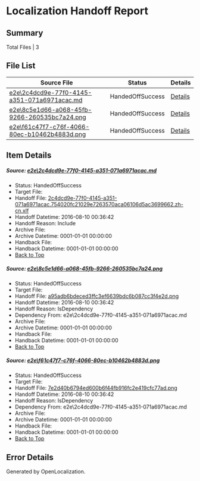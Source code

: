 # <a name='report-top'></a> Localization Handoff Report

## Summary
 Total Files | 3

## File List
 Source File | Status | Details 
 ----------- | ------ | ------- 
 [e2e\2c4dcd9e-77f0-4145-a351-071a6971acac.md](https://github.com/OpenLocalizationTestOrg/oltest/blob/7c2510e72d66b18021b91d167b36604ebbd4f2e0/e2e/2c4dcd9e-77f0-4145-a351-071a6971acac.md) | HandedOffSuccess | [Details](#cf1686f2d6811bad103cf1ab52a5c58799a762311)
 [e2e\8c5e1d66-a068-45fb-9266-260535bc7a24.png](https://github.com/OpenLocalizationTestOrg/oltest/blob/7c2510e72d66b18021b91d167b36604ebbd4f2e0/e2e/8c5e1d66-a068-45fb-9266-260535bc7a24.png) | HandedOffSuccess | [Details](#a95adb6bdeced3ffc3ef6639bdc6b087cc3f4e2d2)
 [e2e\f61c47f7-c76f-4066-80ec-b10462b4883d.png](https://github.com/OpenLocalizationTestOrg/oltest/blob/7c2510e72d66b18021b91d167b36604ebbd4f2e0/e2e/f61c47f7-c76f-4066-80ec-b10462b4883d.png) | HandedOffSuccess | [Details](#7e2d40b6794ed600b6f44fb916fc2e419cfc77ad3)

## Item Details
##### <a name='cf1686f2d6811bad103cf1ab52a5c58799a762311'></a> Source: [e2e\2c4dcd9e-77f0-4145-a351-071a6971acac.md](https://github.com/OpenLocalizationTestOrg/oltest/blob/7c2510e72d66b18021b91d167b36604ebbd4f2e0/e2e/2c4dcd9e-77f0-4145-a351-071a6971acac.md)
* Status: HandedOffSuccess
* Target File: 
* Handoff File: [2c4dcd9e-77f0-4145-a351-071a6971acac.754020fc21029e7263570aca06106d5ac3699662.zh-cn.xlf](https://github.com/OpenLocalizationTestOrg/olhandoff-e2e/blob/273aaa7011bc8d4ef55cab6c9ea8c4ed1469f789/ol-handoff/OpenLocalizationTestOrg/ol-test-zhcn/ci/ht/2c4dcd9e-77f0-4145-a351-071a6971acac.754020fc21029e7263570aca06106d5ac3699662.zh-cn.xlf)
* Handoff Datetime: 2016-08-10 00:36:42
* Handoff Reason: Include
* Archive File: 
* Archive Datetime: 0001-01-01 00:00:00
* Handback File: 
* Handback Datetime: 0001-01-01 00:00:00
* [Back to Top](#report-top)

##### <a name='a95adb6bdeced3ffc3ef6639bdc6b087cc3f4e2d2'></a> Source: [e2e\8c5e1d66-a068-45fb-9266-260535bc7a24.png](https://github.com/OpenLocalizationTestOrg/oltest/blob/7c2510e72d66b18021b91d167b36604ebbd4f2e0/e2e/8c5e1d66-a068-45fb-9266-260535bc7a24.png)
* Status: HandedOffSuccess
* Target File: 
* Handoff File: [a95adb6bdeced3ffc3ef6639bdc6b087cc3f4e2d.png](https://github.com/OpenLocalizationTestOrg/olhandoff-e2e/blob/273aaa7011bc8d4ef55cab6c9ea8c4ed1469f789/ol-handoff/OpenLocalizationTestOrg/ol-test-zhcn/ci/ht/a95adb6bdeced3ffc3ef6639bdc6b087cc3f4e2d.png)
* Handoff Datetime: 2016-08-10 00:36:42
* Handoff Reason: IsDependency
* Dependency From: e2e\2c4dcd9e-77f0-4145-a351-071a6971acac.md
* Archive File: 
* Archive Datetime: 0001-01-01 00:00:00
* Handback File: 
* Handback Datetime: 0001-01-01 00:00:00
* [Back to Top](#report-top)

##### <a name='7e2d40b6794ed600b6f44fb916fc2e419cfc77ad3'></a> Source: [e2e\f61c47f7-c76f-4066-80ec-b10462b4883d.png](https://github.com/OpenLocalizationTestOrg/oltest/blob/7c2510e72d66b18021b91d167b36604ebbd4f2e0/e2e/f61c47f7-c76f-4066-80ec-b10462b4883d.png)
* Status: HandedOffSuccess
* Target File: 
* Handoff File: [7e2d40b6794ed600b6f44fb916fc2e419cfc77ad.png](https://github.com/OpenLocalizationTestOrg/olhandoff-e2e/blob/273aaa7011bc8d4ef55cab6c9ea8c4ed1469f789/ol-handoff/OpenLocalizationTestOrg/ol-test-zhcn/ci/ht/7e2d40b6794ed600b6f44fb916fc2e419cfc77ad.png)
* Handoff Datetime: 2016-08-10 00:36:42
* Handoff Reason: IsDependency
* Dependency From: e2e\2c4dcd9e-77f0-4145-a351-071a6971acac.md
* Archive File: 
* Archive Datetime: 0001-01-01 00:00:00
* Handback File: 
* Handback Datetime: 0001-01-01 00:00:00
* [Back to Top](#report-top)


## Error Details

Generated by OpenLocalization.
